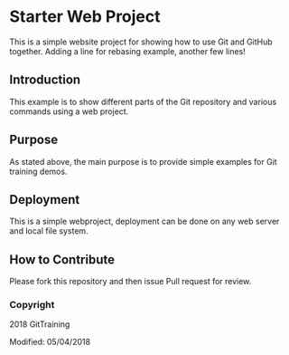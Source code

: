 # Starter Web Project

This is a simple website project for
showing how to use Git and GitHub together.
Adding a line for rebasing example, another few lines!

## Introduction

This example is to show different parts of the Git repository and
various commands using a web project.

## Purpose

As stated above, the main purpose is to 
provide simple examples for Git training demos.

## Deployment

This is a simple webproject, deployment
can be done on any web server and local file system.

## How to Contribute

Please fork this repository and then issue Pull request for review.

### Copyright

2018 GitTraining

Modified: 05/04/2018
